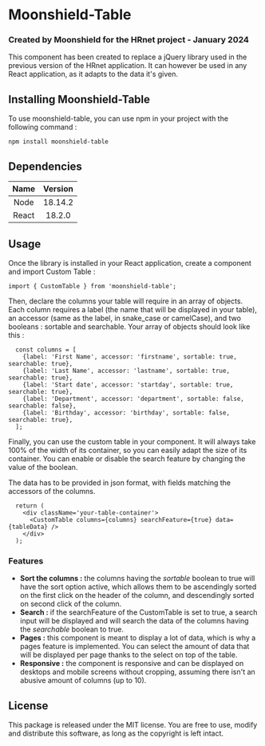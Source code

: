 # Moonshield-Table
### Created by Moonshield for the HRnet project - January 2024

This component has been created to replace a jQuery library used in the previous version of the HRnet application. It can however be used in any React application, as it adapts to the data it's given.

## Installing Moonshield-Table

To use moonshield-table, you can use npm in your project with the following command :

```
npm install moonshield-table
```

## Dependencies

| Name | Version |
| :-: | :-: |
| Node | 18.14.2 |
| React | 18.2.0 |

## Usage

Once the library is installed in your React application, create a component and import Custom Table :
```
import { CustomTable } from 'moonshield-table';
```

Then, declare the columns your table will require in an array of objects. Each column requires a label (the name that will be displayed in your table), an accessor (same as the label, in snake_case or camelCase), and two booleans : sortable and searchable. Your array of objects should look like this :

```
  const columns = [
    {label: 'First Name', accessor: 'firstname', sortable: true, searchable: true},
    {label: 'Last Name', accessor: 'lastname', sortable: true, searchable: true},
    {label: 'Start date', accessor: 'startday', sortable: true, searchable: true},
    {label: 'Department', accessor: 'department', sortable: false, searchable: false},
    {label: 'Birthday', accessor: 'birthday', sortable: false, searchable: true},
  ];
```

Finally, you can use the custom table in your component. It will always take 100% of the width of its container, so you can easily adapt the size of its container. You can enable or disable the search feature by changing the value of the boolean.

The data has to be provided in json format, with fields matching the accessors of the columns.

```
  return (
    <div className='your-table-container'>
      <CustomTable columns={columns} searchFeature={true} data={tableData} />
    </div>
  );
```

### Features

- **Sort the columns :** the columns having the *sortable* boolean to true will have the sort option active, which allows them to be ascendingly sorted on the first click on the header of the column, and descendingly sorted on second click of the column.
- **Search :** if the searchFeature of the CustomTable is set to true, a search input will be displayed and will search the data of the columns having the *searchable* boolean to true.
- **Pages :** this component is meant to display a lot of data, which is why a pages feature is implemented. You can select the amount of data that will be displayed per page thanks to the select on top of the table.
- **Responsive :** the component is responsive and can be displayed on desktops and mobile screens without cropping, assuming there isn't an abusive amount of columns (up to 10).

## License

This package is released under the MIT license. You are free to use, modify and distribute this software, as long as the copyright is left intact.